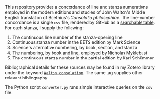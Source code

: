 This repository provides a concordance of line and stanza numerations employed in the modern editions and studies of John Walton's Middle English translation of Boethius's *Consolatio philosophiae*.
The line-number concordance is a single `csv` file, rendered by GitHub as a [searchable table](https://github.com/icornelius/walton-consolation/blob/main/line-number-concordance.csv).
For each stanza, I supply the following:

1. The continuous line number of the stanza-opening line
1. Continuous stanza number in the EETS edition by Mark Science
1. Science's alternative numbering, by book, section, and stanza
1. The numbering, by book and line, employed by Nicholas Myklebust
1. The continuous stanza number in the partial edition by Karl Schümmer

Bibliographical details for these sources may be found in my Zotero library under the keyword [`Walton_consolation`](https://www.zotero.org/irc7/tags/Walton_consolation/library).
The same tag supplies other relevant bibliography.

The Python script `converter.py` runs simple interactive queries on the `csv` file.
